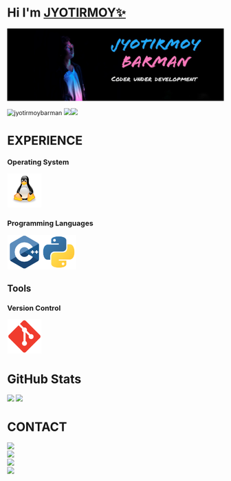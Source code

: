 # Hi I'm [JYOTIRMOY✨](https://linktr.ee/jyotirmoybarman)
<kbd><img src="pic/jyotirmoy.jpg"></kbd>
<p align="left"> <img src="https://komarev.com/ghpvc/?username=jyotirmoybarman&label=Views&color=blue&style=plastic" alt="jyotirmoybarman" /> <img src="https://img.shields.io/github/followers/jyotirmoybarman?logo=github&style=plastic"><a href="https://instagram.com/jyotirmoy_barman_"><img src="https://img.shields.io/badge/Instagram-jyotirmoy__barman__-blue?logo=instagram&logoColor=white&style=plastic"></a><br/> </p>


# EXPERIENCE

### Operating System
<img src="pic/linux.png" width=80px height=80px>

### Programming Languages
<img src="pic/Cpp.png" width=80px height=80px><img src="pic/python.png" width=80px height=80px>

## Tools
### Version Control
<img src="pic/git.png" width=80px height=80px>

# GitHub Stats

<img src="https://github-readme-stats.vercel.app/api?username=jyotirmoybarman&show_icons=true&theme=light&line_height=30">
<img src="https://github-readme-stats.vercel.app/api/top-langs/?username=jyotirmoybarman&theme=light&hide_langs_below=1">

# CONTACT

<a href="https://github.com/jyotirmoybarman/">
        <img src="https://img.shields.io/badge/GITHUB-_jyotirmoybarman_-green?style=plastic&logo=github">
</a><br/>
<a href="https://instagram.com/jyotirmoy_barman_">
        <img src="https://img.shields.io/badge/INSTAGRAM-_jyotirmoy__barman__-red?style=plastic&logo=instagram&logoColor=white">
</a><br/>
<a href="https://www.linkedin.com/in/jyotirmoy-barman-275018203">
        <img src="https://img.shields.io/badge/LINKEDIN-_Jyotirmoy_Barman_-blue?style=plastic&logo=linkedin">
</a><br/>
<a href="https://linktr.ee/jyotirmoybarman">
        <img src="https://img.shields.io/badge/LINKTREE-_jyotirmoybarman_-yellow?style=plastic&logo=wordpress">
</a><br/>
